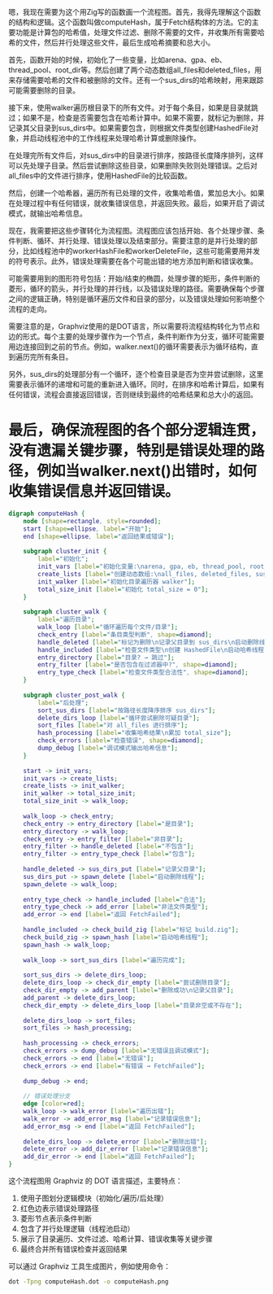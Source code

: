 嗯，我现在需要为这个用Zig写的函数画一个流程图。首先，我得先理解这个函数的结构和逻辑。这个函数叫做computeHash，属于Fetch结构体的方法。它的主要功能是计算包的哈希值，处理文件过滤、删除不需要的文件，并收集所有需要哈希的文件，然后并行处理这些文件，最后生成哈希摘要和总大小。

首先，函数开始的时候，初始化了一些变量，比如arena、gpa、eb、thread_pool、root_dir等。然后创建了两个动态数组all_files和deleted_files，用来存储需要哈希的文件和被删除的文件。还有一个sus_dirs的哈希映射，用来跟踪可能需要删除的目录。

接下来，使用walker遍历根目录下的所有文件。对于每个条目，如果是目录就跳过；如果不是，检查是否需要包含在哈希计算中。如果不需要，就标记为删除，并记录其父目录到sus_dirs中。如果需要包含，则根据文件类型创建HashedFile对象，并启动线程池中的工作线程来处理哈希计算或删除操作。

在处理完所有文件后，对sus_dirs中的目录进行排序，按路径长度降序排列，这样可以先处理子目录。然后尝试删除这些目录，如果删除失败则处理错误。之后对all_files中的文件进行排序，使用HashedFile的比较函数。

然后，创建一个哈希器，遍历所有已处理的文件，收集哈希值，累加总大小。如果在处理过程中有任何错误，就收集错误信息，并返回失败。最后，如果开启了调试模式，就输出哈希信息。

现在，我需要把这些步骤转化为流程图。流程图应该包括开始、各个处理步骤、条件判断、循环、并行处理、错误处理以及结束部分。需要注意的是并行处理的部分，比如线程池中的workerHashFile和workerDeleteFile，这些可能需要用并发的符号表示。此外，错误处理需要在各个可能出错的地方添加判断和错误收集。

可能需要用到的图形符号包括：开始/结束的椭圆，处理步骤的矩形，条件判断的菱形，循环的箭头，并行处理的并行线，以及错误处理的路径。需要确保每个步骤之间的逻辑正确，特别是循环遍历文件和目录的部分，以及错误处理如何影响整个流程的走向。

需要注意的是，Graphviz使用的是DOT语言，所以需要将流程结构转化为节点和边的形式。每个主要的处理步骤作为一个节点，条件判断作为分支，循环可能需要用边连接回到之前的节点。例如，walker.next()的循环需要表示为循环结构，直到遍历完所有条目。

另外，sus_dirs的处理部分有一个循环，逐个检查目录是否为空并尝试删除，这里需要表示循环的递增和可能的重新进入循环。同时，在排序和哈希计算后，如果有任何错误，流程会直接返回错误，否则继续到最终的哈希结果和总大小的返回。

最后，确保流程图的各个部分逻辑连贯，没有遗漏关键步骤，特别是错误处理的路径，例如当walker.next()出错时，如何收集错误信息并返回错误。
================================================
```dot
digraph computeHash {
    node [shape=rectangle, style=rounded];
    start [shape=ellipse, label="开始"];
    end [shape=ellipse, label="返回结果或错误"];
    
    subgraph cluster_init {
        label="初始化";
        init_vars [label="初始化变量:\narena, gpa, eb, thread_pool, root_dir"];
        create_lists [label="创建动态数组:\nall_files, deleted_files, sus_dirs"];
        init_walker [label="初始化目录遍历器 walker"];
        total_size_init [label="初始化 total_size = 0"];
    }
    
    subgraph cluster_walk {
        label="遍历目录";
        walk_loop [label="循环遍历每个文件/目录"];
        check_entry [label="条目类型判断", shape=diamond];
        handle_deleted [label="标记为删除\n记录父目录到 sus_dirs\n启动删除线程"];
        handle_included [label="检查文件类型\n创建 HashedFile\n启动哈希线程"];
        entry_directory [label="目录? → 跳过"];
        entry_filter [label="是否包含在过滤器中?", shape=diamond];
        entry_type_check [label="检查文件类型合法性", shape=diamond];
    }
    
    subgraph cluster_post_walk {
        label="后处理";
        sort_sus_dirs [label="按路径长度降序排序 sus_dirs"];
        delete_dirs_loop [label="循环尝试删除可疑目录"];
        sort_files [label="对 all_files 进行排序"];
        hash_processing [label="收集哈希结果\n累加 total_size"];
        check_errors [label="检查错误", shape=diamond];
        dump_debug [label="调试模式输出哈希信息"];
    }
    
    start -> init_vars;
    init_vars -> create_lists;
    create_lists -> init_walker;
    init_walker -> total_size_init;
    total_size_init -> walk_loop;
    
    walk_loop -> check_entry;
    check_entry -> entry_directory [label="是目录"];
    entry_directory -> walk_loop;
    check_entry -> entry_filter [label="非目录"];
    entry_filter -> handle_deleted [label="不包含"];
    entry_filter -> entry_type_check [label="包含"];
    
    handle_deleted -> sus_dirs_put [label="记录父目录"];
    sus_dirs_put -> spawn_delete [label="启动删除线程"];
    spawn_delete -> walk_loop;
    
    entry_type_check -> handle_included [label="合法"];
    entry_type_check -> add_error [label="非法文件类型"];
    add_error -> end [label="返回 FetchFailed"];
    
    handle_included -> check_build_zig [label="标记 build.zig"];
    check_build_zig -> spawn_hash [label="启动哈希线程"];
    spawn_hash -> walk_loop;
    
    walk_loop -> sort_sus_dirs [label="遍历完成"];
    
    sort_sus_dirs -> delete_dirs_loop;
    delete_dirs_loop -> check_dir_empty [label="尝试删除目录"];
    check_dir_empty -> add_parent [label="删除成功\n记录父目录"];
    add_parent -> delete_dirs_loop;
    check_dir_empty -> delete_dirs_loop [label="目录非空或不存在"];
    
    delete_dirs_loop -> sort_files;
    sort_files -> hash_processing;
    
    hash_processing -> check_errors;
    check_errors -> dump_debug [label="无错误且调试模式"];
    check_errors -> end [label="无错误"];
    check_errors -> end [label="有错误 → FetchFailed"];
    
    dump_debug -> end;
    
    // 错误处理分支
    edge [color=red];
    walk_loop -> walk_error [label="遍历出错"];
    walk_error -> add_error_msg [label="记录错误信息"];
    add_error_msg -> end [label="返回 FetchFailed"];
    
    delete_dirs_loop -> delete_error [label="删除出错"];
    delete_error -> add_dir_error [label="记录错误信息"];
    add_dir_error -> end [label="返回 FetchFailed"];
}
``` 

这个流程图用 Graphviz 的 DOT 语言描述，主要特点：

1. 使用子图划分逻辑模块（初始化/遍历/后处理）
2. 红色边表示错误处理路径
3. 菱形节点表示条件判断
4. 包含了并行处理逻辑（线程池启动）
5. 展示了目录遍历、文件过滤、哈希计算、错误收集等关键步骤
6. 最终合并所有错误检查并返回结果

可以通过 Graphviz 工具生成图片，例如使用命令：
```bash
dot -Tpng computeHash.dot -o computeHash.png
```